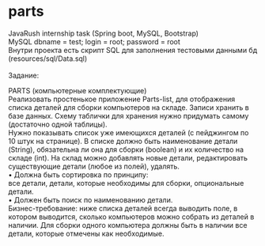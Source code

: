 # parts
JavaRush internship task (Spring boot, MySQL, Bootstrap) <br/>
MySQL dbname = test; login = root; password = root <br/>
Внутри проекта есть скрипт SQL для заполнения тестовыми данными бд (resources/sql/Data.sql) <br/>
<br/>
Задание:

PARTS (компьютерные комплектующие) <br/>
Реализовать простенькое приложение Parts-list, для отображения списка деталей для
сборки компьютеров на складе. Записи хранить в базе данных. Схему таблички для хранения
нужно придумать самому (достаточно одной таблицы). <br/>
Нужно показывать список уже имеющихся деталей (с пейджингом по 10 штук на
странице). В списке должно быть наименование детали (String), обязательна ли она для сборки
(boolean) и их количество на складе (int). На склад можно добавлять новые детали,
редактировать существующие детали (любое из полей), удалять. <br/>
• Должна быть сортировка по принципу:<br/>
все детали, детали, которые необходимы для сборки, опциональные детали.<br/>
• Должен быть поиск по наименованию детали.<br/>
Бизнес-требование: ниже списка деталей всегда выводить поле, в котором выводится,
сколько компьютеров можно собрать из деталей в наличии. Для сборки одного компьютера
должны быть в наличии все детали, которые отмечены как необходимые.
